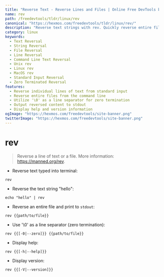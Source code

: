 ```yaml
---
title: "Reverse Text - Reverse Lines and Files | Online Free DevTools by Hexmos"
name: rev
path: /freedevtools/tldr/linux/rev
canonical: "https://hexmos.com/freedevtools/tldr/linux/rev/"
description: "Reverse text strings with rev. Quickly reverse entire files or specific lines of text using this command-line tool. Free online tool, no registration required."
category: linux
keywords:
  - Text Reversal
  - String Reversal
  - File Reversal
  - Line Reversal
  - Command Line Text Reversal
  - Unix rev
  - Linux rev
  - MacOS rev
  - Standard Input Reversal
  - Zero Terminated Reversal
features:
  - Reverse individual lines of text from standard input
  - Reverse entire files from the command line
  - Utilize '\0' as a line separator for zero termination
  - Output reversed content to stdout
  - Display help and version information
ogImage: "https://hexmos.com/freedevtools/site-banner.png"
twitterImage: "https://hexmos.com/freedevtools/site-banner.png"
---
```


# rev

> Reverse a line of text or a file.
> More information: <https://manned.org/rev>.

- Reverse text typed into terminal:

`rev`

- Reverse the text string "hello":

`echo "hello" | rev`

- Reverse an entire file and print to `stdout`:

`rev {{path/to/file}}`

- Use '\0' as a line separator (zero termination):

`rev {{[-0|--zero]}} {{path/to/file}}`

- Display help:

`rev {{[-h|--help]}}`

- Display version:

`rev {{[-V|--version]}}`

